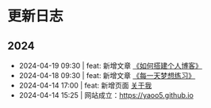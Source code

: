 # 更新日志

## 2024
- 2024-04-19 09:30 | feat: 新增文章 [《如何搭建个人博客》](/tech/blog-vitepress-github)
- 2024-04-18 09:30 | feat: 新增文章 [《每一天梦想练习》](/life/reading/everyday-dream-exercise)
- 2024-04-14 17:00 | feat: 新增页面 [关于我](/about)
- 2024-04-14 15:25 | 网站成立：https://yaoo5.github.io
